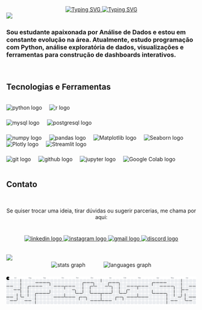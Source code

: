 <div align="center">
<a href="https://git.io/typing-svg">
  <img src="https://readme-typing-svg.demolab.com?font=Orbitron&weight=600&size=40&duration=4000&pause=3000&color=9F1F9E&center=true&width=850&height=100&lines=Ol%C3%A1!+Eu+sou+a+Esther+%F0%9F%98%84" alt="Typing SVG" />
</a>

<a href="https://git.io/typing-svg">
  <img src="https://readme-typing-svg.demolab.com?font=Space+Grotesk&weight=600&size=30&duration=4000&pause=3000&color=C827C6&center=true&vCenter=true&width=700&height=50&lines=Sou+Estudante+de+Ci%C3%AAncia+da+Computa%C3%A7%C3%A3o;Seja+bem-vindo(a)+ao+meu+GitHub!" alt="Typing SVG" />
</a>
</div>

<img src="https://user-images.githubusercontent.com/73097560/115834477-dbab4500-a447-11eb-908a-139a6edaec5c.gif">

<h3 align="left">Sou estudante apaixonada por Análise de Dados e estou em constante evolução na área. Atualmente, estudo programação com Python, análise exploratória de dados, visualizações e ferramentas para construção de dashboards interativos.</h3>

<br>

<h2 align="left">Tecnologias e Ferramentas</h2>

<br>

<div align="left">
  <img src="https://img.shields.io/badge/Python-3776AB?logo=python&logoColor=white&style=for-the-badge" height="30" alt="python logo"  />
  <img width="12" />
  <img src="https://img.shields.io/badge/R-276DC3?logo=r&logoColor=white&style=for-the-badge" height="30" alt="r logo"  />
</div>

###

<div align="left">
  <img src="https://img.shields.io/badge/MySQL-4479A1?logo=mysql&logoColor=white&style=for-the-badge" height="30" alt="mysql logo"  />
  <img width="12" />
  <img src="https://img.shields.io/badge/PostgreSQL-4169E1?logo=postgresql&logoColor=white&style=for-the-badge" height="30" alt="postgresql logo"  />
</div>

###

<div align="left">
  <img src="https://img.shields.io/badge/NumPy-013243?logo=numpy&logoColor=white&style=for-the-badge" height="30" alt="numpy logo"  />
  <img width="12" />
  <img src="https://img.shields.io/badge/pandas-150458?logo=pandas&logoColor=white&style=for-the-badge" height="30" alt="pandas logo"  />
  <img width="12" />
  <img src="https://img.shields.io/badge/Matplotlib-%23ffffff.svg?style=for-the-badge&logo=Matplotlib&logoColor=black" height="30" alt="Matplotlib logo" />
  <img width="12" />
  <img src="https://img.shields.io/badge/Seaborn-2D3F6C?logo=seaborn&logoColor=white&style=for-the-badge" height="30" alt="Seaborn logo" />
  <img width="12" />
  <img src="https://img.shields.io/badge/Plotly-3F4F75?logo=plotly&logoColor=white&style=for-the-badge" height="30" alt="Plotly logo" />
  <img width="12" />
  <img src="https://img.shields.io/badge/Streamlit-FF4B4B?logo=streamlit&logoColor=white&style=for-the-badge" height="30" alt="Streamlit logo" />
</div>

###

<div align="left">
  <img src="https://img.shields.io/badge/Git-F05032?logo=git&logoColor=white&style=for-the-badge" height="30" alt="git logo"  />
  <img width="12" />
  <img src="https://img.shields.io/badge/GitHub-181717?logo=github&logoColor=white&style=for-the-badge" height="30" alt="github logo"  />
  <img width="12" />
  <img src="https://img.shields.io/badge/Jupyter-F37626?logo=jupyter&logoColor=white&style=for-the-badge" height="30" alt="jupyter logo"  />
  <img width="12" />
  <img src="https://img.shields.io/badge/Google_Colab-F9AB00?logo=googlecolab&logoColor=white&style=for-the-badge" height="30" alt="Google Colab logo" />
</div>

<br>

<h2 align="left">Contato</h2>

<br>
<p align="center">Se quiser trocar uma ideia, tirar dúvidas ou sugerir parcerias, me chama por aqui:</p>

###

<br clear="both">

<div align="center">
  <a href="https://www.linkedin.com/in/estherbpsilva/" target="_blank">
    <img src="https://raw.githubusercontent.com/maurodesouza/profile-readme-generator/master/src/assets/icons/social/linkedin/default.svg" width="63" height="40" alt="linkedin logo"  />
  </a>
  <a href="https://www.instagram.com/estherbpsilva/" target="_blank">
    <img src="https://raw.githubusercontent.com/maurodesouza/profile-readme-generator/master/src/assets/icons/social/instagram/default.svg" width="63" height="40" alt="instagram logo"  />
  </a>
  <a href="mailto:batistaesther135@gmail.com" target="_blank">
    <img src="https://raw.githubusercontent.com/maurodesouza/profile-readme-generator/master/src/assets/icons/social/gmail/default.svg" width="63" height="40" alt="gmail logo"  />
  </a>
   <a href="https://discordapp.com/users/519264208412606466" target="_blank">
    <img src="https://raw.githubusercontent.com/maurodesouza/profile-readme-generator/master/src/assets/icons/social/discord/default.svg" width="63" height="40" alt="discord logo"  />
  </a>
</div>
<br><br>

<img src="https://user-images.githubusercontent.com/73097560/115834477-dbab4500-a447-11eb-908a-139a6edaec5c.gif">

<div align="center">
  <img src="https://github-readme-stats.vercel.app/api?username=EuEsther&hide_title=false&hide_rank=false&show_icons=true&include_all_commits=false&count_private=true&disable_animations=false&theme=midnight-purple&locale=pt-br&hide_border=true&order=1" height="150" alt="stats graph"  />
  <img width="40" />
  <img src="https://github-readme-stats.vercel.app/api/top-langs?username=EuEsther&locale=pt-br&hide_title=false&layout=compact&card_width=320&langs_count=5&theme=midnight-purple&hide_border=true&order=2" height="150" alt="languages graph"  />
</div>

###

<picture>
  <source media="(prefers-color-scheme: dark)" srcset="https://raw.githubusercontent.com/EuEsther/EuEsther/output/pacman-contribution-graph-dark.svg">
  <source media="(prefers-color-scheme: light)" srcset="https://raw.githubusercontent.com/EuEsther/EuEsther/output/pacman-contribution-graph.svg">
  <img alt="pacman contribution graph" src="https://raw.githubusercontent.com/EuEsther/EuEsther/output/pacman-contribution-graph.svg">
</picture>
